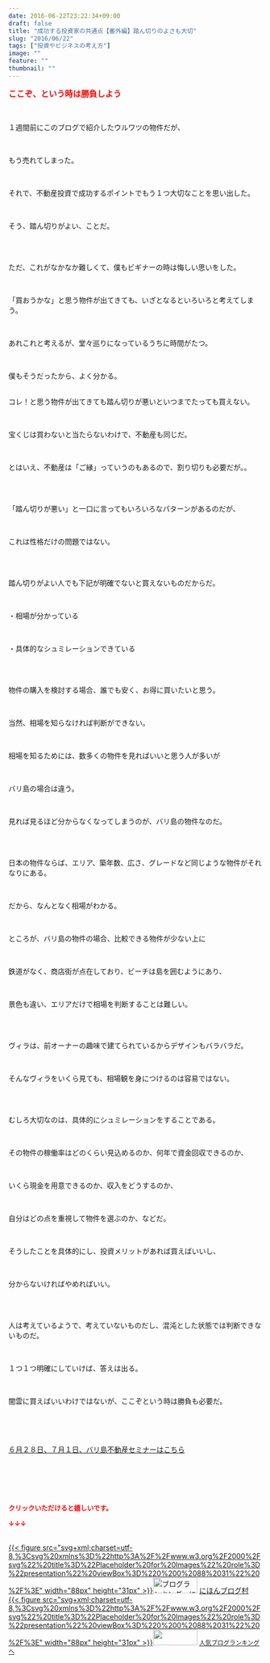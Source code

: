 ```yaml
---
date: 2016-06-22T23:22:34+09:00
draft: false
title: "成功する投資家の共通点【番外編】踏ん切りのよさも大切"
slug: "2016/06/22"
tags: ["投資やビジネスの考え方"]
image: ""
feature: ""
thumbnail: ""
---
```

<p><font color="#ff0000" size="3"><strong>ここぞ、という時は勝負しよう</strong></font></p><br/><p>１週間前にこのブログで紹介したウルワツの物件だが、</p><br/><p>もう売れてしまった。</p><br/><p>それで、不動産投資で成功するポイントでもう１つ大切なことを思い出した。</p><br/><p>そう、踏ん切りがよい、ことだ。</p><br/><br/><p>ただ、これがなかなか難しくて、僕もビギナーの時は悔しい思いをした。</p><br/><p>「買おうかな」と思う物件が出てきても、いざとなるといろいろと考えてしまう。</p><br/><p>あれこれと考えるが、堂々巡りになっているうちに時間がたつ。</p><br/><p>僕もそうだったから、よく分かる。<br/></p><p><br/>コレ！と思う物件が出てきても踏ん切りが悪いといつまでたっても買えない。</p><br/><p>宝くじは買わないと当たらないわけで、不動産も同じだ。</p><br/><p>とはいえ、不動産は「ご縁」っていうのもあるので、割り切りも必要だが。。</p><br/><p><br/>「踏ん切りが悪い」と一口に言ってもいろいろなパターンがあるのだが、</p><br/><p>これは性格だけの問題ではない。</p><br/><p><br/>踏ん切りがよい人でも下記が明確でないと買えないものだからだ。</p><br/><p>・相場が分かっている</p><br/><p>・具体的なシュミレーションできている</p><br/><p><br/>物件の購入を検討する場合、誰でも安く、お得に買いたいと思う。</p><br/><p>当然、相場を知らなければ判断ができない。</p><p><br/></p><p>相場を知るためには、数多くの物件を見ればいいと思う人が多いが</p><br/><p>バリ島の場合は違う。</p><br/><p>見れば見るほど分からなくなってしまうのが、バリ島の物件なのだ。</p><br/><p><br/>日本の物件ならば、エリア、築年数、広さ、グレードなど同じような物件がそれなりにある。</p><br/><p>だから、なんとなく相場がわかる。</p><br/><p>ところが、バリ島の物件の場合、比較できる物件が少ない上に</p><br/><p>鉄道がなく、商店街が点在しており、ビーチは島を囲むようにあり、</p><br/><p>景色も違い、エリアだけで相場を判断することは難しい。</p><br/><p><br/>ヴィラは、前オーナーの趣味で建てられているからデザインもバラバラだ。</p><br/><p>そんなヴィラをいくら見ても、相場観を身につけるのは容易ではない。</p><br/><p><br/>むしろ大切なのは、具体的にシュミレーションをすることである。</p><br/><p>その物件の稼働率はどのくらい見込めるのか、何年で資金回収できるのか、</p><br/><p>いくら現金を用意できるのか、収入をどうするのか、</p><br/><p>自分はどの点を重視して物件を選ぶのか、などだ。</p><br/><p>そうしたことを具体的にし、投資メリットがあれば買えばいいし、</p><br/><p>分からないければやめればいい。</p><br/><p><br/>人は考えているようで、考えていないものだし、混沌とした状態では判断できないものだ。</p><br/><p>１つ１つ明確にしていけば、答えは出る。</p><br/><p>闇雲に買えばいいわけではないが、ここぞという時は勝負も必要だ。</p><p><br/></p><br/><p><a href="iin.co.jp" target="_blank">６月２８日、７月１日、バリ島不動産セミナーはこちら</a> </p><br/><br/><br/><br/><p><font color="#ff0000" size="2"><strong>クリックいただけると嬉しいです。<br/></strong></font></p><p><font color="#ff0000" size="2"><strong>↓↓↓</strong></font></p><p><br/><a href="http://www.blogmura.com/ranking.html" target="_blank">{{< figure src="svg+xml;charset=utf-8,%3Csvg%20xmlns%3D%22http%3A%2F%2Fwww.w3.org%2F2000%2Fsvg%22%20title%3D%22Placeholder%20for%20Images%22%20role%3D%22presentation%22%20viewBox%3D%220%200%2088%2031%22%20%2F%3E" width="88px" height="31px" >}}<noscript><img border="0" alt="ブログランキング・にほんブログ村へ" src="https://img-proxy.blog-video.jp/images?url=http%3A%2F%2Fwww.blogmura.com%2Fimg%2Fwww88_31.gif" width="88" height="31"></noscript></a> <a href="http://www.blogmura.com/ranking.html" target="_blank">にほんブログ村</a> <br/><a title="人気ブログランキングへ" href="link.php?1804582">{{< figure src="svg+xml;charset=utf-8,%3Csvg%20xmlns%3D%22http%3A%2F%2Fwww.w3.org%2F2000%2Fsvg%22%20title%3D%22Placeholder%20for%20Images%22%20role%3D%22presentation%22%20viewBox%3D%220%200%2088%2031%22%20%2F%3E" width="88px" height="31px" >}}<noscript><img border="0" src="https://blog.with2.net/img/banner/banner_22.gif" width="88" height="31"></noscript></a> <a style="FONT-SIZE: 12px" href="link.php?1804582">人気ブログランキングへ</a> </p>

